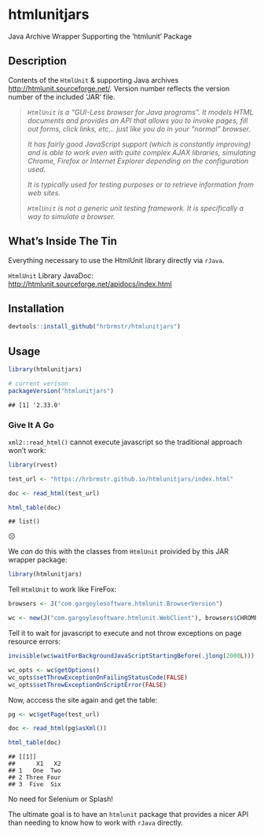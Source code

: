 
# htmlunitjars

Java Archive Wrapper Supporting the ‘htmlunit’ Package

## Description

Contents of the `HtmlUnit` & supporting Java archives
<http://htmlunit.sourceforge.net/>. Version number reflects the version
number of the included ‘JAR’ file.

> *`HtmlUnit` is a “GUI-Less browser for Java programs”. It models HTML
> documents and provides an API that allows you to invoke pages, fill
> out forms, click links, etc… just like you do in your “normal”
> browser.*
> 
> *It has fairly good JavaScript support (which is constantly improving)
> and is able to work even with quite complex AJAX libraries, simulating
> Chrome, Firefox or Internet Explorer depending on the configuration
> used.*
> 
> *It is typically used for testing purposes or to retrieve information
> from web sites.*
> 
> *`HtmlUnit` is not a generic unit testing framework. It is
> specifically a way to simulate a browser.*

## What’s Inside The Tin

Everything necessary to use the HtmlUnit library directly via `rJava`.

`HtmlUnit` Library JavaDoc:
<http://htmlunit.sourceforge.net/apidocs/index.html>

## Installation

``` r
devtools::install_github("hrbrmstr/htmlunitjars")
```

## Usage

``` r
library(htmlunitjars)

# current verison
packageVersion("htmlunitjars")
```

    ## [1] '2.33.0'

### Give It A Go

`xml2::read_html()` cannot execute javascript so the traditional
approach won’t work:

``` r
library(rvest)

test_url <- "https://hrbrmstr.github.io/htmlunitjars/index.html"

doc <- read_html(test_url)

html_table(doc)
```

    ## list()

☹️

We *can* do this with the classes from `HtmlUnit` proivided by this JAR
wrapper package:

``` r
library(htmlunitjars)
```

Tell `HtmlUnit` to work like FireFox:

``` r
browsers <- J("com.gargoylesoftware.htmlunit.BrowserVersion")

wc <- new(J("com.gargoylesoftware.htmlunit.WebClient"), browsers$CHROME)
```

Tell it to wait for javascript to execute and not throw exceptions on
page resource errors:

``` r
invisible(wc$waitForBackgroundJavaScriptStartingBefore(.jlong(2000L)))

wc_opts <- wc$getOptions()
wc_opts$setThrowExceptionOnFailingStatusCode(FALSE)
wc_opts$setThrowExceptionOnScriptError(FALSE)
```

Now, acccess the site again and get the table:

``` r
pg <- wc$getPage(test_url)

doc <- read_html(pg$asXml())

html_table(doc)
```

    ## [[1]]
    ##      X1   X2
    ## 1   One  Two
    ## 2 Three Four
    ## 3  Five  Six

No need for Selenium or Splash\!

The ultimate goal is to have an `htmlunit` package that provides a nicer
API than needing to know how to work with `rJava` directly.
